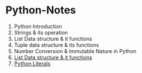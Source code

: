 # Python-Notes

1. Python Introduction
2. Strings & its operation
3. List Data structure & it functions
4. Tuple data structure & its functions
5. Number Conversion & Immutable Nature in Python
6. <a href="https://github.com/kothakondachandhar/Python-Notes/blob/main/Tuple%20Data%20Structures.ipynb">List Data structure & it functions</a>
7. <a href="https://github.com/kothakondachandhar/Python-Notes/blob/main/Tuple%20Data%20Structures.ipynb">Python Literals</a>

